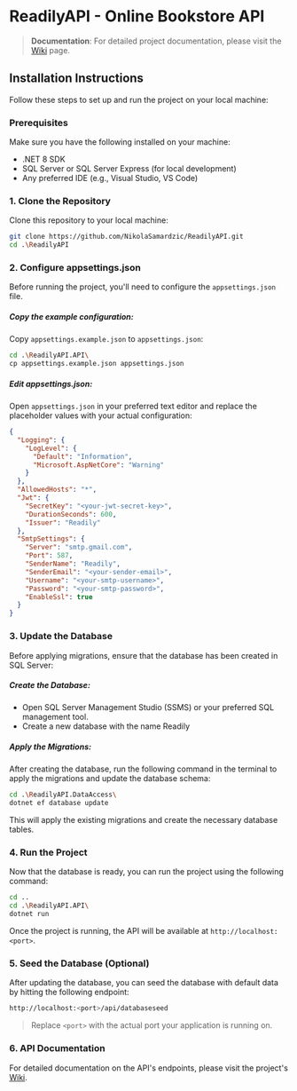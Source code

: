 # **ReadilyAPI - Online Bookstore API**

>**Documentation**: For detailed project documentation, please visit the [Wiki](https://github.com/NikolaSamardzic/ReadilyAPI/wiki) page.

## **Installation Instructions**

Follow these steps to set up and run the project on your local machine:

### **Prerequisites**

Make sure you have the following installed on your machine:

- .NET 8 SDK
- SQL Server or SQL Server Express (for local development)
- Any preferred IDE (e.g., Visual Studio, VS Code)

### **1. Clone the Repository**

Clone this repository to your local machine:
```sh
git clone https://github.com/NikolaSamardzic/ReadilyAPI.git
cd .\ReadilyAPI
```
### **2. Configure appsettings.json**

Before running the project, you'll need to configure the `appsettings.json` file.
##### **Copy the example configuration**:

Copy `appsettings.example.json` to `appsettings.json`:
```sh
cd .\ReadilyAPI.API\
cp appsettings.example.json appsettings.json
```

##### **Edit appsettings.json**:

 Open `appsettings.json` in your preferred text editor and replace the placeholder values with your actual configuration:
```json
{
  "Logging": {
    "LogLevel": {
      "Default": "Information",
      "Microsoft.AspNetCore": "Warning"
    }
  },
  "AllowedHosts": "*",
  "Jwt": {
    "SecretKey": "<your-jwt-secret-key>",
    "DurationSeconds": 600,
    "Issuer": "Readily"
  },
  "SmtpSettings": {
    "Server": "smtp.gmail.com",
    "Port": 587,
    "SenderName": "Readily",
    "SenderEmail": "<your-sender-email>",
    "Username": "<your-smtp-username>",
    "Password": "<your-smtp-password>",
    "EnableSsl": true
  }
}
```

### **3. Update the Database**

Before applying migrations, ensure that the database has been created in SQL Server:
##### **Create the Database**:

- Open SQL Server Management Studio (SSMS) or your preferred SQL management tool.
 - Create a new database with the name Readily
##### **Apply the Migrations**:

 After creating the database, run the following command in the terminal to apply the migrations and update the database schema:
```sh
cd .\ReadilyAPI.DataAccess\
dotnet ef database update
```

This will apply the existing migrations and create the necessary database tables.

### **4. Run the Project**

Now that the database is ready, you can run the project using the following command:
```sh
cd ..
cd .\ReadilyAPI.API\
dotnet run
```

Once the project is running, the API will be available at `http://localhost:<port>`.

### **5. Seed the Database (Optional)**

After updating the database, you can seed the database with default data by hitting the following endpoint:
```sh
http://localhost:<port>/api/databaseseed
```
> Replace `<port>` with the actual port your application is running on.

### **6. API Documentation**

For detailed documentation on the API's endpoints, please visit the project's [Wiki](https://github.com/NikolaSamardzic/ReadilyAPI/wiki).
